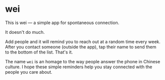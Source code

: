 # wei

This is wei — a simple app for spontaneous connection. 

It doesn't do much. 

Add people and it will remind you to reach out at a random time every week. After you contact someone (outside the app), tap their name to send them to the bottom of the list. That's it. 

The name `wei` is an homage to the way people answer the phone in Chinese culture. I hope these simple reminders help you stay connected with the people you care about. 
